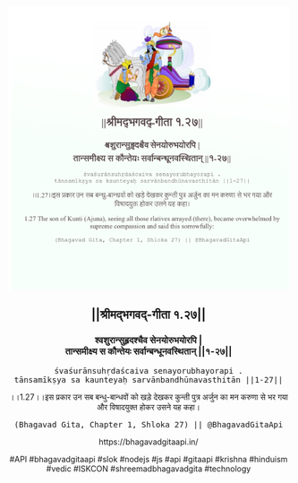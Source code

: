 <img src="../../asset/BG_1_27.png"/>
<center><h2>||श्रीमद्‍भगवद्‍-गीता १.२७||</h2>
<h3>श्वशुरान्सुहृदश्चैव सेनयोरुभयोरपि |<br/>तान्समीक्ष्य स कौन्तेयः सर्वान्बन्धूनवस्थितान् ||१-२७||</h3>
<pre>śvaśurānsuhṛdaścaiva senayorubhayorapi .<br/>tānsamīkṣya sa kaunteyaḥ sarvānbandhūnavasthitān ||1-27||</pre>
<p>।।1.27।।इस प्रकार उन सब बन्धु-बान्धवों को खड़े देखकर कुन्ती पुत्र अर्जुन का मन करुणा से भर गया और विषादयुक्त होकर उसने यह कहा।</p>
<pre>(Bhagavad Gita, Chapter 1, Shloka 27) || @BhagavadGitaApi</pre><p>https://bhagavadgitaapi.in/</p><p>#API #bhagavadgitaapi #slok #nodejs #js #api #gitaapi #krishna #hinduism #vedic #ISKCON #shreemadbhagavadgita #technology</p></center>